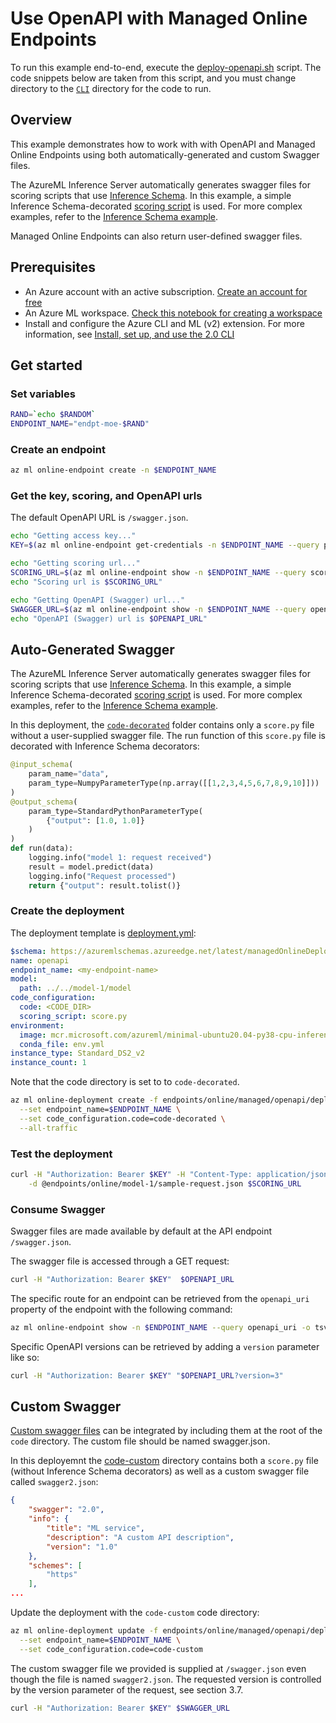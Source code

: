 # Use OpenAPI with Managed Online Endpoints

To run this example end-to-end, execute the [deploy-openapi.sh](../../../../deploy-moe-openapi.sh) script. The code snippets below are taken from this script, and you must change directory to the [`CLI`]('../../../..') directory for the code to run. 
 
## Overview

This example demonstrates how to work with with OpenAPI and Managed Online Endpoints using both automatically-generated and custom Swagger files. 

The AzureML Inference Server automatically generates swagger files for scoring scripts that use [Inference Schema](https://github.com/Azure/InferenceSchema). In this example, a simple Inference Schema-decorated [scoring script](openapi/decorated/code/score.py) is used. For more complex examples, refer to the [Inference Schema example](../inference-schema). 

Managed Online Endpoints can also return user-defined swagger files.  

## Prerequisites

- An Azure account with an active subscription. [Create an account for free](https://azure.microsoft.com/free/?WT.mc_id=A261C142F)
- An Azure ML workspace. [Check this notebook for creating a workspace](/sdk/resources/workspace/workspace.ipynb)
- Install and configure the Azure CLI and ML (v2) extension. For more information, see [Install, set up, and use the 2.0 CLI](https://learn.microsoft.com/en-us/azure/machine-learning/how-to-configure-cli?tabs=public)


## Get started

### Set variables

```bash
RAND=`echo $RANDOM`
ENDPOINT_NAME="endpt-moe-$RAND"
``` 

### Create an endpoint
```bash
az ml online-endpoint create -n $ENDPOINT_NAME
```

### Get the key, scoring, and OpenAPI urls
The default OpenAPI URL is `/swagger.json`. 

```bash
echo "Getting access key..."
KEY=$(az ml online-endpoint get-credentials -n $ENDPOINT_NAME --query primaryKey -o tsv )

echo "Getting scoring url..."
SCORING_URL=$(az ml online-endpoint show -n $ENDPOINT_NAME --query scoring_uri -o tsv )
echo "Scoring url is $SCORING_URL"

echo "Getting OpenAPI (Swagger) url..."
SWAGGER_URL=$(az ml online-endpoint show -n $ENDPOINT_NAME --query openapi_uri -o tsv )
echo "OpenAPI (Swagger) url is $OPENAPI_URL"
```

## Auto-Generated Swagger
The AzureML Inference Server automatically generates swagger files for scoring scripts that use [Inference Schema](https://github.com/Azure/InferenceSchema). In this example, a simple Inference Schema-decorated [scoring script](decorated/code/score.py) is used. For more complex examples, refer to the [Inference Schema example](../inference-schema).  

In this deployment, the [`code-decorated`](code-decorated) folder contains only a `score.py` file without a user-supplied swagger file. The run function of this `score.py` file is decorated with Inference Schema decorators: 

```python
@input_schema(
    param_name="data",
    param_type=NumpyParameterType(np.array([[1,2,3,4,5,6,7,8,9,10]]))
)
@output_schema(
    param_type=StandardPythonParameterType(
        {"output": [1.0, 1.0]}
    )
)
def run(data):
    logging.info("model 1: request received")
    result = model.predict(data)
    logging.info("Request processed")
    return {"output": result.tolist()}
```

### Create the deployment
The deployment template is [deployment.yml](deployment.yml): 

```yaml 
$schema: https://azuremlschemas.azureedge.net/latest/managedOnlineDeployment.schema.json
name: openapi
endpoint_name: <my-endpoint-name>
model:
  path: ../../model-1/model
code_configuration:
  code: <CODE_DIR>
  scoring_script: score.py
environment:
  image: mcr.microsoft.com/azureml/minimal-ubuntu20.04-py38-cpu-inference
  conda_file: env.yml
instance_type: Standard_DS2_v2
instance_count: 1
```

Note that the code directory is set to to `code-decorated`. 

```bash
az ml online-deployment create -f endpoints/online/managed/openapi/deployment.yml \
  --set endpoint_name=$ENDPOINT_NAME \
  --set code_configuration.code=code-decorated \
  --all-traffic
``` 

### Test the deployment
```bash
curl -H "Authorization: Bearer $KEY" -H "Content-Type: application/json" \
    -d @endpoints/online/model-1/sample-request.json $SCORING_URL
```

### Consume Swagger

Swagger files are made available by default at the API endpoint `/swagger.json`.

The swagger file is accessed through a GET request: 
```bash
curl -H "Authorization: Bearer $KEY"  $OPENAPI_URL
``` 

The specific route for an endpoint can be retrieved from the `openapi_uri` property of the endpoint with the following command: 

```bash
az ml online-endpoint show -n $ENDPOINT_NAME --query openapi_uri -o tsv 
``` 

Specific OpenAPI versions can be retrieved by adding a `version` parameter like so: 

```bash
curl -H "Authorization: Bearer $KEY" "$OPENAPI_URL?version=3"
```

## Custom Swagger
[Custom swagger files](code-custom/swagger2.json) can be integrated by including them at the root of the `code` directory. The custom file should be named swagger<version>.json. 

In this deployemnt the [code-custom](code-custom) directory contains both a `score.py` file (without Inference Schema decorators) as well as a custom swagger file called `swagger2.json`: 

```json
{
    "swagger": "2.0",
    "info": {
        "title": "ML service",
        "description": "A custom API description",
        "version": "1.0"
    },
    "schemes": [
        "https"
    ],
...
```

Update the deployment with the `code-custom` code directory: 

```bash
az ml online-deployment update -f endpoints/online/managed/openapi/deployment.yml \
  --set endpoint_name=$ENDPOINT_NAME \
  --set code_configuration.code=code-custom
``` 

The custom swagger file we provided is supplied at `/swagger.json` even though the file is named `swagger2.json`. The requested version is controlled by the version parameter of the request, see section 3.7. 

```bash
curl -H "Authorization: Bearer $KEY" $SWAGGER_URL
``` 